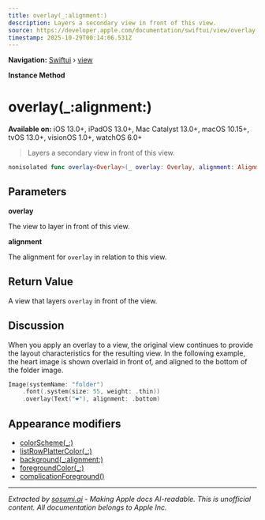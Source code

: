 ```yaml
---
title: overlay(_:alignment:)
description: Layers a secondary view in front of this view.
source: https://developer.apple.com/documentation/swiftui/view/overlay(_:alignment:)
timestamp: 2025-10-29T00:14:06.531Z
---
```


**Navigation:** [Swiftui](/documentation/swiftui) › [view](/documentation/swiftui/view)

**Instance Method**

# overlay(_:alignment:)

**Available on:** iOS 13.0+, iPadOS 13.0+, Mac Catalyst 13.0+, macOS 10.15+, tvOS 13.0+, visionOS 1.0+, watchOS 6.0+

> Layers a secondary view in front of this view.

```swift
nonisolated func overlay<Overlay>(_ overlay: Overlay, alignment: Alignment = .center) -> some View where Overlay : View
```

## Parameters

**overlay**

The view to layer in front of this view.



**alignment**

The alignment for `overlay` in relation to this view.



## Return Value

A view that layers `overlay` in front of the view.

## Discussion

When you apply an overlay to a view, the original view continues to provide the layout characteristics for the resulting view. In the following example, the heart image is shown overlaid in front of, and aligned to the bottom of the folder image.

```swift
Image(systemName: "folder")
    .font(.system(size: 55, weight: .thin))
    .overlay(Text("❤️"), alignment: .bottom)
```



## Appearance modifiers

- [colorScheme(_:)](/documentation/swiftui/view/colorscheme(_:))
- [listRowPlatterColor(_:)](/documentation/swiftui/view/listrowplattercolor(_:))
- [background(_:alignment:)](/documentation/swiftui/view/background(_:alignment:))
- [foregroundColor(_:)](/documentation/swiftui/view/foregroundcolor(_:))
- [complicationForeground()](/documentation/swiftui/view/complicationforeground())

---

*Extracted by [sosumi.ai](https://sosumi.ai) - Making Apple docs AI-readable.*
*This is unofficial content. All documentation belongs to Apple Inc.*
